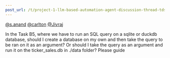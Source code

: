 ```yaml
---
post_url: /t/project-1-llm-based-automation-agent-discussion-thread-tds-jan-2025/164277/127
---
```

[@s.anand](/u/s.anand) [@carlton](/u/carlton) [@Jivraj](/u/jivraj)

In the Task B5, where we have to run an SQL query on a sqlite or duckdb database, should I create a database on my own and then take the query to be ran on it as an argument? Or should I take the query as an argument and run it on the ticker\_sales.db in ./data folder? Please guide